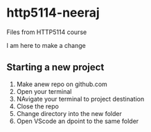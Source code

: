 # http5114-neeraj
Files from HTTP5114 course

I am here to make a change

## Starting a new project

1. Make anew repo on github.com
2. Open your terminal
3. NAvigate your terminal to project destination
4. Close the repo
5. Change directory into the new folder
6. Open VScode an dpoint to the same folder
